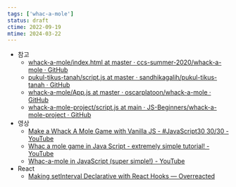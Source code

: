```yaml
---
tags: ['whac-a-mole']
status: draft
ctime: 2022-09-19
mtime: 2024-03-22
---
```


- 참고
  - [whack-a-mole/index.html at master · ccs-summer-2020/whack-a-mole · GitHub](https://github.com/ccs-summer-2020/whack-a-mole/blob/master/index.html)
  - [pukul-tikus-tanah/script.js at master · sandhikagalih/pukul-tikus-tanah · GitHub](https://github.com/sandhikagalih/pukul-tikus-tanah/blob/master/js/script.js)
  - [whack-a-mole/App.js at master · oscarplatoon/whack-a-mole · GitHub](https://github.com/oscarplatoon/whack-a-mole/blob/master/src/App.js)
  - [whack-a-mole-project/script.js at main · JS-Beginners/whack-a-mole-project · GitHub](https://github.com/JS-Beginners/whack-a-mole-project/blob/main/script.js)
- 영상
  - [Make a Whack A Mole Game with Vanilla JS - #JavaScript30 30/30 - YouTube](https://www.youtube.com/watch?v=toNFfAaWghU)
  - [Whac a mole game in Java Script - extremely simple tutorial! - YouTube](https://www.youtube.com/watch?v=he1Obo8bi_M)
  - [Whac-a-mole in JavaScript (super simple!) - YouTube](https://www.youtube.com/watch?v=rJU3tHLgb_c)
- React
  - [Making setInterval Declarative with React Hooks — Overreacted](https://overreacted.io/making-setinterval-declarative-with-react-hooks/)